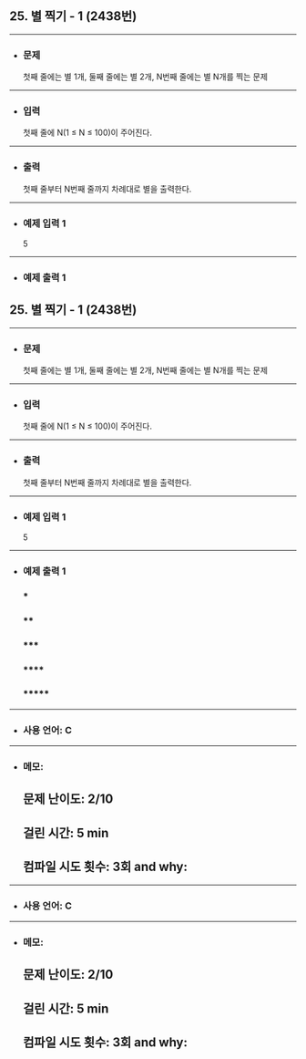 ## 25. 별 찍기 - 1 (2438번)

---

- ### 문제
  
  첫째 줄에는 별 1개, 둘째 줄에는 별 2개, N번째 줄에는 별 N개를 찍는 문제
  
---


- ### 입력

  첫째 줄에 N(1 ≤ N ≤ 100)이 주어진다.

---

- ### 출력

  첫째 줄부터 N번째 줄까지 차례대로 별을 출력한다.

---
 
- ### 예제 입력 1 

  5

---

- ### 예제 출력 1 

## 25. 별 찍기 - 1 (2438번)

---

- ### 문제
  
  첫째 줄에는 별 1개, 둘째 줄에는 별 2개, N번째 줄에는 별 N개를 찍는 문제
  
---


- ### 입력

  첫째 줄에 N(1 ≤ N ≤ 100)이 주어진다.

---

- ### 출력

  첫째 줄부터 N번째 줄까지 차례대로 별을 출력한다.

---
 
- ### 예제 입력 1 

  5

---

- ### 예제 출력 1 

  ### *  
  ### **  
  ### ***  
  ### ****  
  ### *****
  
---

- ### 사용 언어: C

---

- ### 메모:

  ## 문제 난이도: 2/10
  ## 걸린 시간: 5 min
  ## 컴파일 시도 횟수: 3회 and why:
 
  

---

- ### 사용 언어: C

---

- ### 메모:

  ## 문제 난이도: 2/10
  ## 걸린 시간: 5 min
  ## 컴파일 시도 횟수: 3회 and why:
 
  
